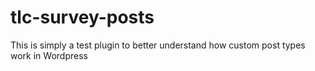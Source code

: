 # tlc-survey-posts
This is simply a test plugin to better understand how custom post types work in Wordpress
